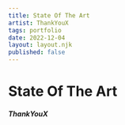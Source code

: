 ```yaml
---
title: State Of The Art
artist: ThankYouX
tags: portfolio
date: 2022-12-04
layout: layout.njk
published: false
---
```


# State Of The Art
##### ThankYouX
